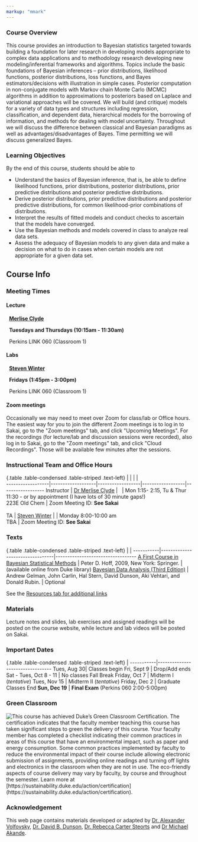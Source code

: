 ```yaml
---
markup: "mmark"
---
```


### Course Overview
This course provides an introduction to Bayesian statistics targeted towards building a foundation for later research in developing models appropriate to complex data applications and to methodology research developing new modeling/inferential frameworks and algorithms.  Topics include the basic foundations of Bayesian inferences – prior distributions, likelihood functions, posterior  distributions, loss functions, and Bayes estimators/decisions with illustration in simple cases.  Posterior computation in non-conjugate models with Markov chain Monte Carlo (MCMC) algorithms in addition to approximations to posteriors based on Laplace and variational approaches will be covered.  We will build (and critique) models for a variety of data types and structures including regression, classification, and dependent data,  hierarchical models for the borrowing of information, and methods for dealing with model uncertainty. Throughout we will discuss the difference between classical and Bayesian  paradigms as well as advantages/disadvantages of Bayes. Time permitting we will discuss generalized Bayes. 



### Learning Objectives

By the end of this course, students should be able to

-  Understand the basics of Bayesian inference, that is, be able to define likelihood functions, prior distributions, posterior distributions, prior predictive distributions and posterior predictive distributions.
- Derive posterior distributions, prior predictive distributions and posterior predictive distributions, for common likelihood-prior combinations of distributions.
- Interpret the results of fitted models and conduct checks to ascertain that the models have converged.
- Use the Bayesian methods and models covered in class to analyze real data sets.
- Assess the adequacy of Bayesian models to any given data and make a decision on what to do in cases when certain models are not appropriate for a given data set.




## Course Info

### Meeting Times

#### Lecture
<font color="#6CA0DC"><i class="fas fa-user fa-lg"></i></font> &nbsp; **[Merlise Clyde](https://scholars.duke.edu/person/clyde)**

<font color="#6CA0DC"><i class="fas fa-calendar-alt fa-lg"></i></font> &nbsp; **Tuesdays and Thursdays (10:15am - 11:30am)**

<font color="#6CA0DC"><i class="fas fa-university fa-lg"></i></font> &nbsp; Perkins LINK 060 (Classroom 1)</font>


#### Labs


<font color="#6CA0DC"><i class="fas fa-user fa-lg"></i></font> &nbsp; **[Steven Winter](https://scholars.duke.edu/person/steven.winter)**

<font color="#6CA0DC"><i class="fas fa-calendar-alt fa-lg"></i></font> &nbsp; **Fridays (1:45pm - 3:00pm)**

<font color="#6CA0DC"><i class="fas fa-university fa-lg"></i></font> &nbsp; Perkins LINK 060 (Classroom 1)





#### Zoom meetings

Occasionally we may need to meet over Zoom for class/lab or Office hours.
The easiest way for you to join the different Zoom meetings is to log in to Sakai, go to the "Zoom meetings" tab, and click "Upcoming Meetings". For the recordings (for lecture/lab and discussion sessions were recorded), also log in to Sakai, go to the "Zoom meetings" tab, and click "Cloud Recordings". Those will be available few minutes after the sessions.


### Instructional Team and Office Hours 

{.table .table-condensed .table-striped .text-left}
<span></span>     | <span></span>     | <span></span>    | <span></span>    |  <span></span>      
------------------|-------------------|------------------|------------------|------------------ 
Instructor        | [Dr Merlise Clyde](https://www2.stat.duke.edu/~clyde) | <a href="mailto:clyde@duke.edu" title="email"><i class="fa fa-envelope"></i></a> &nbsp; <a href="https://github.com/merliseclyde" title="GitHub"><i class="fa fa-github"></i></a> | Mon 1:15- 2:15, Tu & Thur 11:30 -  or by appointment (I have lots of 30 minute gaps!) <br /> 223E Old Chem | Zoom Meeting ID: **See Sakai** <br />  
TA               | [Steven Winter](https://scholars.duke.edu/person/steven.winter) | <a href="mailto:steven.winter@duke.edu" title="email"><i class="fa fa-envelope"></i></a> | Monday 8:00-10:00 am <br /> TBA | Zoom Meeting ID: **See Sakai**



### Texts

{.table .table-condensed .table-striped .text-left}
 <span></span>     | <span></span> | <span></span> 
-----------|---------------------------------|----------------------------------
[A First Course in Bayesian Statistical Methods](https://find.library.duke.edu/catalog/DUKE004968562) | Peter D. Hoff, 2009, New York: Springer. | (available online from Duke library)
[Bayesian Data Analysis (Third Edition)](https://find.library.duke.edu/catalog/DUKE006588051?utm_campaign=bento&utm_content=bento_result_link&utm_source=library.duke.edu&utm_medium=referral) | Andrew Gelman, John Carlin, Hal Stern, David Dunson, Aki Vehtari, and Donald Rubin. | Optional

See the [Resources tab for additional links](/resources/)

### Materials

Lecture notes and slides, lab exercises and assigned readings will be posted on the course website, while lecture and lab videos will be posted on Sakai. 

### Important Dates

{.table .table-condensed .table-striped .text-left}
 <span></span>     | <span></span>
-----------|---------------------------------
Tues, Aug 30| Classes begin
Fri, Sept 9 | Drop/Add ends
Sat - Tues, Oct 8 - 11	| No classes Fall Break
Friday, Oct 7 | Midterm I  (*tentative*)
Tues, Nov 15 | Midterm II (*tentative*)
Friday, Dec 2 | Graduate Classes End
**Sun, Dec 19** | **Final Exam** (Perkins 060 2:00-5:00pm)



### Green Classroom

<img style="float: left;" src="/img/DukeGreenClassroomCertification-Logo.png">
This course has achieved Duke’s Green Classroom Certification. The certification indicates that the faculty member teaching this course has taken significant steps to green the delivery of this course. Your faculty member has completed a checklist indicating their common practices in areas of this course that have an environmental impact, such as paper and energy consumption. Some common practices implemented by faculty to reduce the environmental impact of their course include allowing electronic submission of assignments, providing online readings and turning off lights and electronics in the classroom when they are not in use. The eco-friendly aspects of course delivery may vary by faculty, by course and throughout the semester. Learn more at [https://sustainability.duke.edu/action/certification](https://sustainability.duke.edu/action/certification).

### Acknowledgement

This web page contains materials developed or adapted by 
[Dr. Alexander Volfovsky](https://scholars.duke.edu/person/alexander.volfovsky), 
[Dr. David B. Dunson](https://scholars.duke.edu/person/dunson), [Dr. Rebecca Carter Steorts](https://scholars.duke.edu/person/beka) and 
[Dr Michael Akande](https://scholars.duke.edu/person/olanrewaju.akande).

